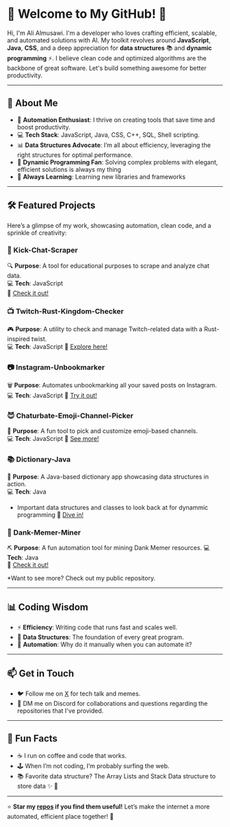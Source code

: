 # 👋 Welcome to My GitHub! 🚀

Hi, I'm Ali Almusawi. I'm a developer who loves crafting efficient, scalable, and automated solutions with AI. My toolkit revolves around **JavaScript**, **Java**, **CSS**, and a deep appreciation for **data structures** 📚 and **dynamic programming** ⚡. I believe clean code and optimized algorithms are the backbone of great software. Let's build something awesome for better productivity.

---

## 🌟 About Me

- 🔧 **Automation Enthusiast**: I thrive on creating tools that save time and boost productivity.
- 💻 **Tech Stack**: JavaScript, Java, CSS, C++, SQL, Shell scripting.
- 📊 **Data Structures Advocate**: I’m all about efficiency, leveraging the right structures for optimal performance.
- 🧠 **Dynamic Programming Fan**: Solving complex problems with elegant, efficient solutions is always my thing
- 🌱 **Always Learning**: Learning new libraries and frameworks

---

## 🛠️ Featured Projects

Here’s a glimpse of my work, showcasing automation, clean code, and a sprinkle of creativity:

### 💬 Kick-Chat-Scraper
🔍 **Purpose**: A tool for educational purposes to scrape and analyze chat data.  
💻 **Tech**: JavaScript   
🔗 [Check it out!](https://github.com/alipure/Kick-Chat-Scraper)

### 📺 Twitch-Rust-Kingdom-Checker
🎮 **Purpose**: A utility to check and manage Twitch-related data with a Rust-inspired twist.  
💻 **Tech**: JavaScript
🔗 [Explore here!](https://github.com/alipure/Twitch-Rust-Kingdom-Checker)

### 📷 Instagram-Unbookmarker
🗑️ **Purpose**: Automates unbookmarking all your saved posts on Instagram.  
💻 **Tech**: JavaScript
🔗 [Try it out!](https://github.com/alipure/Instagram-Unbookmarker)

### 😈 Chaturbate-Emoji-Channel-Picker
🎨 **Purpose**: A fun tool to pick and customize emoji-based channels.  
💻 **Tech**: JavaScript
🔗 [See more!](https://github.com/alipure/Chaturbate-Emoji-Channel-Picker)

### 📚 Dictionary-Java
📖 **Purpose**: A Java-based dictionary app showcasing data structures in action.  
💻 **Tech**: Java  
* Important data structures and classes to look back at for dynammic programming
🔗 [Dive in!](https://github.com/alipure/Dictionary-Java)

### 🤖 Dank-Memer-Miner
⛏️ **Purpose**: A fun automation tool for mining Dank Memer resources.
💻 **Tech**: Java  
🔗 [Check it out!](https://github.com/alipure/Dank-Memer-Miner)

*Want to see more? Check out my public repository.

---

## 📊 Coding Wisdom

- ⚡ **Efficiency**: Writing code that runs fast and scales well.
- 🧩 **Data Structures**: The foundation of every great program.
- 🤖 **Automation**: Why do it manually when you can automate it?

---

## 📫 Get in Touch

- 🐦 Follow me on [X](https://x.com/rhino_sun) for tech talk and memes.
- 💬 DM me on Discord for collaborations and questions regarding the repositories that I've provided.

---

## 🎉 Fun Facts

- ☕ I run on coffee and code that works.
- 🕹️ When I’m not coding, I’m probably surfing the web.
-  📚 Favorite data structure? The Array Lists and Stack Data structure to store data ✨ 🌙

---

⭐ **Star my [repos](https://github.com/Alipure?tab=repositories) if you find them useful!** Let’s make the internet a more automated, efficient place together! 🚀
